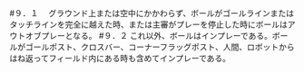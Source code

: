 #９．１　
グラウンド上または空中にかかわらず、ボールがゴールラインまたはタッチラインを完全に越えた時、または主審がプレーを停止した時にボールはアウトオブプレーとなる。
#９．２
これ以外、ボールはインプレーである。ボールがゴールポスト、クロスバー、コーナーフラッグポスト、人間、ロボットからはね返ってフィールド内にある時も含めてインプレーである。

